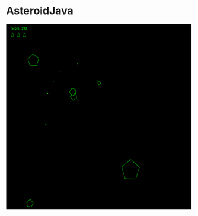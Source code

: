 # AsteroidJava
<img src = "https://github.com/victoriakeane/AsteroidJava/blob/main/Screenshot%202023-03-14%20at%2012.42.47%202.png?raw=true" width = "500" height="500" />
